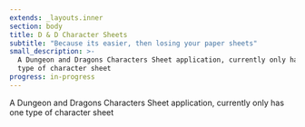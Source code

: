 ```yaml
---
extends: _layouts.inner
section: body
title: D & D Character Sheets
subtitle: "Because its easier, then losing your paper sheets"
small_description: >-
  A Dungeon and Dragons Characters Sheet application, currently only has one
  type of character sheet
progress: in-progress
---
```


A Dungeon and Dragons Characters Sheet application, currently only has one type of character sheet

